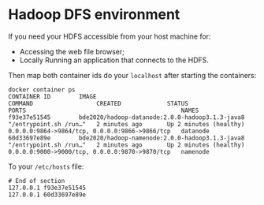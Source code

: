 # Hadoop DFS environment
If you need your HDFS accessible from your host machine for:

* Accessing the web file browser;
* Locally Running an application that connects to the HDFS.

Then map both container ids do your `localhost` after starting the containers:
```shell script
docker container ps
CONTAINER ID        IMAGE                                             COMMAND                  CREATED             STATUS                   PORTS                                            NAMES
f93e37e51545        bde2020/hadoop-datanode:2.0.0-hadoop3.1.3-java8   "/entrypoint.sh /run…"   2 minutes ago       Up 2 minutes (healthy)   0.0.0.0:9864->9864/tcp, 0.0.0.0:9866->9866/tcp   datanode
60d33697e89e        bde2020/hadoop-namenode:2.0.0-hadoop3.1.3-java8   "/entrypoint.sh /run…"   2 minutes ago       Up 2 minutes (healthy)   0.0.0.0:9000->9000/tcp, 0.0.0.0:9870->9870/tcp   namenode
```

To your `/etc/hosts` file:
```
# End of section
127.0.0.1 f93e37e51545
127.0.0.1 60d33697e89e
```